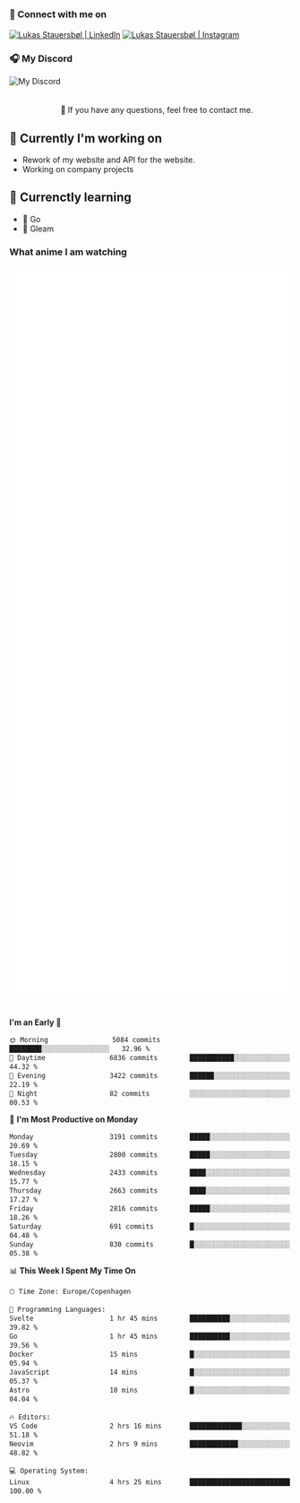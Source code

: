 ### 🔗 Connect with me on
<a href="https://www.instagram.com/lukas_stauersbol" target="_blank"><img align="center" src="https://raw.githubusercontent.com/stauersbol/stauersbol/main/images/instagram.svg" alt="Lukas Stauersbøl | LinkedIn" width="30px"/></a>
<a href="https://www.linkedin.com/in/lukas-stauersbol/" target="_blank"><img align="center" src="https://raw.githubusercontent.com/stauersbol/stauersbol/main/images/linkedin.svg" alt="Lukas Stauersbøl | Instagram" width="30px"/></a>

<p align="center">
 <h3>🎧 My Discord</h3>
 <img align="left" height="55px" src="https://discord.c99.nl/widget/theme-2/147806323323568128.png" alt="My Discord" />
</p>

<br/>
<br/>
<br/>
💬 If you have any questions, feel free to contact me.

## 🔭 Currently I'm working on
- Rework of my website and API for the website.
- Working on company projects
 
## 🌱 Currenctly learning
- 💙 Go
- 💜 Gleam

### What anime I am watching
<a href="https://anilist.co/user/slashiy/" align="center"><img align="center" width="500px" src="metrics.plugin.personal.anilist.svg" /></a>

<br/>

<!--START_SECTION:waka-->
**I'm an Early 🐤** 

```text
🌞 Morning                5084 commits        ████████░░░░░░░░░░░░░░░░░   32.96 % 
🌆 Daytime                6836 commits        ███████████░░░░░░░░░░░░░░   44.32 % 
🌃 Evening                3422 commits        ██████░░░░░░░░░░░░░░░░░░░   22.19 % 
🌙 Night                  82 commits          ░░░░░░░░░░░░░░░░░░░░░░░░░   00.53 % 
```
📅 **I'm Most Productive on Monday** 

```text
Monday                   3191 commits        █████░░░░░░░░░░░░░░░░░░░░   20.69 % 
Tuesday                  2800 commits        █████░░░░░░░░░░░░░░░░░░░░   18.15 % 
Wednesday                2433 commits        ████░░░░░░░░░░░░░░░░░░░░░   15.77 % 
Thursday                 2663 commits        ████░░░░░░░░░░░░░░░░░░░░░   17.27 % 
Friday                   2816 commits        █████░░░░░░░░░░░░░░░░░░░░   18.26 % 
Saturday                 691 commits         █░░░░░░░░░░░░░░░░░░░░░░░░   04.48 % 
Sunday                   830 commits         █░░░░░░░░░░░░░░░░░░░░░░░░   05.38 % 
```


📊 **This Week I Spent My Time On** 

```text
🕑︎ Time Zone: Europe/Copenhagen

💬 Programming Languages: 
Svelte                   1 hr 45 mins        ██████████░░░░░░░░░░░░░░░   39.82 % 
Go                       1 hr 45 mins        ██████████░░░░░░░░░░░░░░░   39.56 % 
Docker                   15 mins             █░░░░░░░░░░░░░░░░░░░░░░░░   05.94 % 
JavaScript               14 mins             █░░░░░░░░░░░░░░░░░░░░░░░░   05.37 % 
Astro                    10 mins             █░░░░░░░░░░░░░░░░░░░░░░░░   04.04 % 

🔥 Editors: 
VS Code                  2 hrs 16 mins       █████████████░░░░░░░░░░░░   51.18 % 
Neovim                   2 hrs 9 mins        ████████████░░░░░░░░░░░░░   48.82 % 

💻 Operating System: 
Linux                    4 hrs 25 mins       █████████████████████████   100.00 % 
```


<!--END_SECTION:waka-->

